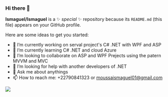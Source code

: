 ### Hi there 👋


**Ismaguel/Ismaguel** is a ✨ _special_ ✨ repository because its `README.md` (this file) appears on your GitHub profile.

Here are some ideas to get you started:

- 🔭 I’m currently working on serval project's C# .NET with WPF and ASP
- 🌱 I’m currently learning C# .NET and cloud Azure
- 👯 I’m looking to collaborate on ASP and WPF Prejects using the patern MVVM and MVC
- 🤔 I’m looking for help with another developers of .NET
- 💬 Ask me about anythings
- 📫 How to reach me: +22790841323 or moussaismaguel01@gmail.com


![](https://github-readme-stats.vercel.app/api?username=Ismaguel&theme=tokyonight&hide_border=false&include_all_commits=true&count_private=true)
